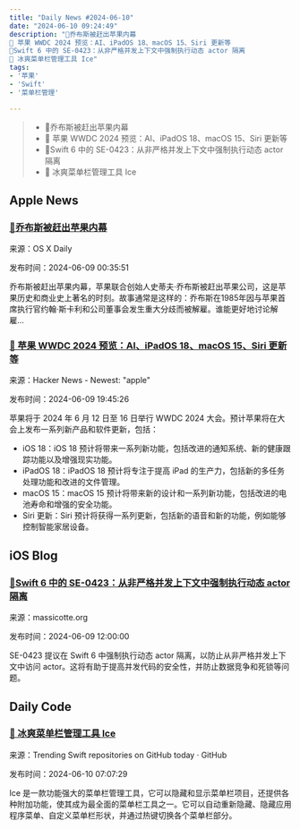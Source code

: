 ```yaml
---
title: "Daily News #2024-06-10"
date: "2024-06-10 09:24:49"
description: "🍎乔布斯被赶出苹果内幕
🤔 苹果 WWDC 2024 预览：AI、iPadOS 18、macOS 15、Siri 更新等
🌟Swift 6 中的 SE-0423：从非严格并发上下文中强制执行动态 actor 隔离
🧊 冰爽菜单栏管理工具 Ice"
tags: 
- '苹果'
- 'Swift'
- '菜单栏管理'

---
```


> - 🍎乔布斯被赶出苹果内幕
> - 🤔 苹果 WWDC 2024 预览：AI、iPadOS 18、macOS 15、Siri 更新等
> - 🌟Swift 6 中的 SE-0423：从非严格并发上下文中强制执行动态 actor 隔离
> - 🧊 冰爽菜单栏管理工具 Ice

## Apple News

### [🍎乔布斯被赶出苹果内幕](https://osxdaily.com/2024/06/08/watch-john-sculley-discusses-steve-jobs-being-fired-from-apple/)

来源：OS X Daily

发布时间：2024-06-09 00:35:51

乔布斯被赶出苹果内幕，苹果联合创始人史蒂夫·乔布斯被赶出苹果公司，这是苹果历史和商业史上著名的时刻。故事通常是这样的：乔布斯在1985年因与苹果首席执行官约翰·斯卡利和公司董事会发生重大分歧而被解雇。谁能更好地讨论解雇...

### [🤔 苹果 WWDC 2024 预览：AI、iPadOS 18、macOS 15、Siri 更新等](https://www.bloomberg.com/news/articles/2024-06-07/apple-wwdc-2024-what-to-expect-ai-ipados-18-macos-15-siri-updates-more)

来源：Hacker News - Newest: "apple"

发布时间：2024-06-09 19:45:26

苹果将于 2024 年 6 月 12 日至 16 日举行 WWDC 2024 大会。预计苹果将在大会上发布一系列新产品和软件更新，包括：
- iOS 18：iOS 18 预计将带来一系列新功能，包括改进的通知系统、新的健康跟踪功能以及增强现实功能。
- iPadOS 18：iPadOS 18 预计将专注于提高 iPad 的生产力，包括新的多任务处理功能和改进的文件管理。
- macOS 15：macOS 15 预计将带来新的设计和一系列新功能，包括改进的电池寿命和增强的安全功能。
- Siri 更新：Siri 预计将获得一系列更新，包括新的语音和新的功能，例如能够控制智能家居设备。

## iOS Blog

### [🌟Swift 6 中的 SE-0423：从非严格并发上下文中强制执行动态 actor 隔离](https://massicotte.org/concurrency-swift-6-se-0423)

来源：massicotte.org

发布时间：2024-06-09 12:00:00

SE-0423 提议在 Swift 6 中强制执行动态 actor 隔离，以防止从非严格并发上下文中访问 actor。这将有助于提高并发代码的安全性，并防止数据竞争和死锁等问题。

## Daily Code

### [🧊 冰爽菜单栏管理工具 Ice](https://github.com/jordanbaird/Ice)

来源：Trending Swift repositories on GitHub today · GitHub

发布时间：2024-06-10 07:07:29

Ice 是一款功能强大的菜单栏管理工具，它可以隐藏和显示菜单栏项目，还提供各种附加功能，使其成为最全面的菜单栏工具之一。它可以自动重新隐藏、隐藏应用程序菜单、自定义菜单栏形状，并通过热键切换各个菜单栏部分。
